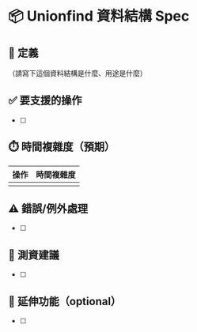# 📦 Unionfind 資料結構 Spec

## 🎯 定義
（請寫下這個資料結構是什麼、用途是什麼）

## ✅ 要支援的操作
- [ ] 

## ⏱️ 時間複雜度（預期）
| 操作 | 時間複雜度 |
|------|------------|
|      |            |

## ⚠️ 錯誤/例外處理
- [ ] 

## 🧪 測資建議
- [ ] 

## 🧠 延伸功能（optional）
- [ ] 
